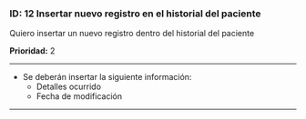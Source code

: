 ### **ID:** 12 **Insertar nuevo registro en el historial del paciente**

Quiero insertar un nuevo registro dentro del historial del paciente

**Prioridad:** 2

---

* Se deberán insertar la siguiente información:
  * Detalles ocurrido
  * Fecha de modificación

---
